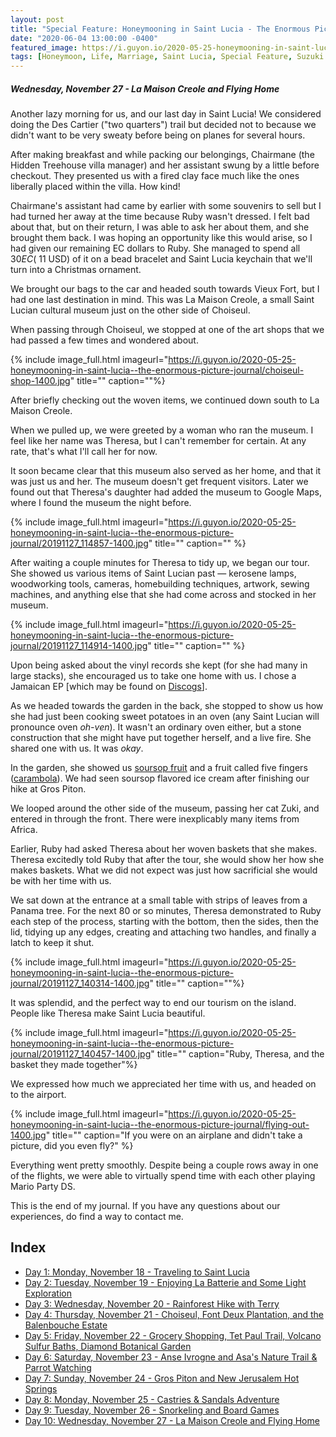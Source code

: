 ```yaml
---
layout: post
title: "Special Feature: Honeymooning in Saint Lucia - The Enormous Picture Journal - Day 10"
date: "2020-06-04 13:00:00 -0400"
featured_image: https://i.guyon.io/2020-05-25-honeymooning-in-saint-lucia--the-enormous-picture-journal/20191127_110230-1400.jpg
tags: [Honeymoon, Life, Marriage, Saint Lucia, Special Feature, Suzuki Jimny]
---
```


##### Wednesday, November 27 - La Maison Creole and Flying Home

Another lazy morning for us, and our last day in Saint Lucia! We considered doing the Des Cartier ("two quarters") trail but decided not to because we didn't want to be very sweaty before being on planes for several hours.

After making breakfast and while packing our belongings, Chairmane (the Hidden Treehouse villa manager) and her assistant swung by a little before checkout. They presented us with a fired clay face much like the ones liberally placed within the villa. How kind!

Chairmane's assistant had came by earlier with some souvenirs to sell but I had turned her away at the time because Ruby wasn't dressed. I felt bad about that, but on their return, I was able to ask her about them, and she brought them back. I was hoping an opportunity like this would arise, so I had given our remaining EC dollars to Ruby. She managed to spend all $30 EC (~$11 USD) of it on a bead bracelet and Saint Lucia keychain that we'll turn into a Christmas ornament.

<!--more-->

We brought our bags to the car and headed south towards Vieux Fort, but I had one last destination in mind. This was La Maison Creole, a small Saint Lucian cultural museum just on the other side of Choiseul.

When passing through Choiseul, we stopped at one of the art shops that we had passed a few times and wondered about.

{% include image_full.html imageurl="https://i.guyon.io/2020-05-25-honeymooning-in-saint-lucia--the-enormous-picture-journal/choiseul-shop-1400.jpg" title="" caption=""%}

After briefly checking out the woven items, we continued down south to La Maison Creole.

When we pulled up, we were greeted by a woman who ran the museum. I feel like her name was Theresa, but I can't remember for certain. At any rate, that's what I'll call her for now.

It soon became clear that this museum also served as her home, and that it was just us and her. The museum doesn't get frequent visitors. Later we found out that Theresa's daughter had added the museum to Google Maps, where I found the museum the night before.

{% include image_full.html imageurl="https://i.guyon.io/2020-05-25-honeymooning-in-saint-lucia--the-enormous-picture-journal/20191127_114857-1400.jpg" title="" caption="" %}

After waiting a couple minutes for Theresa to tidy up, we began our tour. She showed us various items of Saint Lucian past — kerosene lamps, woodworking tools, cameras, homebuilding techniques, artwork, sewing machines, and anything else that she had come across and stocked in her museum.

{% include image_full.html imageurl="https://i.guyon.io/2020-05-25-honeymooning-in-saint-lucia--the-enormous-picture-journal/20191127_114914-1400.jpg" title="" caption="" %}

Upon being asked about the vinyl records she kept (for she had many in large stacks), she encouraged us to take one home with us. I chose a Jamaican EP \[which may be found on [Discogs](https://www.discogs.com/Jackie-And-Hortense-Let-It-Be-Me/release/4155097)\].

As we headed towards the garden in the back, she stopped to show us how she had just been cooking sweet potatoes in an oven (any Saint Lucian will pronounce oven *oh-ven*). It wasn't an ordinary oven either, but a stone construction that she might have put together herself, and a live fire. She shared one with us. It was *okay*.

In the garden, she showed us [soursop fruit](https://en.wikipedia.org/wiki/Soursop) and a fruit called five fingers ([carambola](https://en.wikipedia.org/wiki/Carambola)). We had seen soursop flavored ice cream after finishing our hike at Gros Piton.

We looped around the other side of the museum, passing her cat Zuki, and entered in through the front. There were inexplicably many items from Africa.

Earlier, Ruby had asked Theresa about her woven baskets that she makes. Theresa excitedly told Ruby that after the tour, she would show her how she makes baskets. What we did not expect was just how sacrificial she would be with her time with us.

We sat down at the entrance at a small table with strips of leaves from a Panama tree. For the next 80 or so minutes, Theresa demonstrated to Ruby each step of the process, starting with the bottom, then the sides, then the lid, tidying up any edges, creating and attaching two handles, and finally a latch to keep it shut.

{% include image_full.html imageurl="https://i.guyon.io/2020-05-25-honeymooning-in-saint-lucia--the-enormous-picture-journal/20191127_140314-1400.jpg" title="" caption=""%}

It was splendid, and the perfect way to end our tourism on the island. People like Theresa make Saint Lucia beautiful.

{% include image_full.html imageurl="https://i.guyon.io/2020-05-25-honeymooning-in-saint-lucia--the-enormous-picture-journal/20191127_140457-1400.jpg" title="" caption="Ruby, Theresa, and the basket they made together"%}

We expressed how much we appreciated her time with us, and headed on to the airport.

{% include image_full.html imageurl="https://i.guyon.io/2020-05-25-honeymooning-in-saint-lucia--the-enormous-picture-journal/flying-out-1400.jpg" title="" caption="If you were on an airplane and didn't take a picture, did you even fly?" %}

Everything went pretty smoothly. Despite being a couple rows away in one of the flights, we were able to virtually spend time with each other playing Mario Party DS.

This is the end of my journal. If you have any questions about our experiences, do find a way to contact me.

## Index

* [Day 1: Monday, November 18 - Traveling to Saint Lucia](../../../05/25/special-feature-honeymooning-in-saint-lucia-the-enormous-picture-journal-day-1/)
* [Day 2: Tuesday, November 19 - Enjoying La Batterie and Some Light Exploration](../../../05/26/special-feature-honeymooning-in-saint-lucia-the-enormous-picture-journal-day-2/)
* [Day 3: Wednesday, November 20 - Rainforest Hike with Terry](../../../05/27/special-feature-honeymooning-in-saint-lucia-the-enormous-picture-journal-day-3/)
* [Day 4: Thursday, November 21 - Choiseul, Font Deux Plantation, and the Balenbouche Estate](../../../05/28/special-feature-honeymooning-in-saint-lucia-the-enormous-picture-journal-day-4/)
* [Day 5: Friday, November 22 - Grocery Shopping, Tet Paul Trail, Volcano Sulfur Baths, Diamond Botanical Garden](../../../05/29/special-feature-honeymooning-in-saint-lucia-the-enormous-picture-journal-day-5/)
* [Day 6: Saturday, November 23 - Anse Ivrogne and Asa's Nature Trail & Parrot Watching](../../../05/30/special-feature-honeymooning-in-saint-lucia-the-enormous-picture-journal-day-6/)
* [Day 7: Sunday, November 24 - Gros Piton and New Jerusalem Hot Springs](../../../06/01/special-feature-honeymooning-in-saint-lucia-the-enormous-picture-journal-day-7/)
* [Day 8: Monday, November 25 - Castries & Sandals Adventure](../../../06/02/special-feature-honeymooning-in-saint-lucia-the-enormous-picture-journal-day-8/)
* [Day 9: Tuesday, November 26 - Snorkeling and Board Games](../../../06/03/special-feature-honeymooning-in-saint-lucia-the-enormous-picture-journal-day-9/)
* [Day 10: Wednesday, November 27 - La Maison Creole and Flying Home](../../../06/04/special-feature-honeymooning-in-saint-lucia-the-enormous-picture-journal-day-10/)
